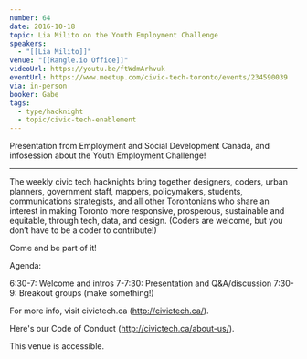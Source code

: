```yaml
---
number: 64
date: 2016-10-18
topic: Lia Milito on the Youth Employment Challenge
speakers:
  - "[[Lia Milito]]"
venue: "[[Rangle.io Office]]"
videoUrl: https://youtu.be/ftWdmArhvuk
eventUrl: https://www.meetup.com/civic-tech-toronto/events/234590039
via: in-person
booker: Gabe
tags:
  - type/hacknight
  - topic/civic-tech-enablement
---
```


Presentation from Employment and Social Development Canada, and infosession about the Youth Employment Challenge!

---

The weekly civic tech hacknights bring together designers, coders, urban planners, government staff, mappers, policymakers, students, communications strategists, and all other Torontonians who share an interest in making Toronto more responsive, prosperous, sustainable and equitable, through tech, data, and design. (Coders are welcome, but you don’t have to be a coder to contribute!)

Come and be part of it!

Agenda:

6:30-7: Welcome and intros
7-7:30: Presentation and Q&A/discussion
7:30-9: Breakout groups (make something!)

For more info, visit civictech.ca (http://civictech.ca/).

Here's our Code of Conduct (http://civictech.ca/about-us/).

This venue is accessible.